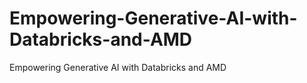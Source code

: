 # Empowering-Generative-AI-with-Databricks-and-AMD
Empowering Generative AI with Databricks and AMD
